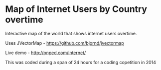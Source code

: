 # Map of Internet Users by Country overtime
Interactive map of the world that shows internet users overtime.

Uses JVectorMap - https://github.com/bjornd/jvectormap

Live demo - http://pnped.com/internet/

This was coded during a span of 24 hours for a coding copetition in 2014



